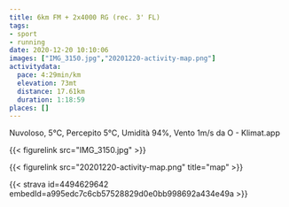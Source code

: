 ```yaml
---
title: 6km FM + 2x4000 RG (rec. 3' FL)
tags:
- sport
- running
date: 2020-12-20 10:10:06
images: ["IMG_3150.jpg","20201220-activity-map.png"]
activitydata:
  pace: 4:29min/km
  elevation: 73mt
  distance: 17.61km
  duration: 1:18:59
places: []
---
```


Nuvoloso, 5°C, Percepito 5°C, Umidità 94%, Vento 1m/s da O - Klimat.app

<!--more-->

{{< figurelink src="IMG_3150.jpg" >}}

{{< figurelink src="20201220-activity-map.png" title="map" >}}


{{< strava id=4494629642 embedId=a995edc7c6cb57528829d0e0bb998692a434e49a >}}
